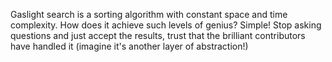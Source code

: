 Gaslight search is a sorting algorithm with constant space and time complexity. How does it achieve such levels of genius? Simple! Stop asking questions and just accept the results, trust that the brilliant contributors have handled it (imagine it's another layer of abstraction!)
